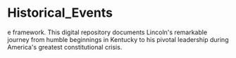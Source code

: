 # Historical_Events
e framework. This digital repository documents Lincoln's remarkable journey from humble beginnings in Kentucky to his pivotal leadership during America's greatest constitutional crisis.
